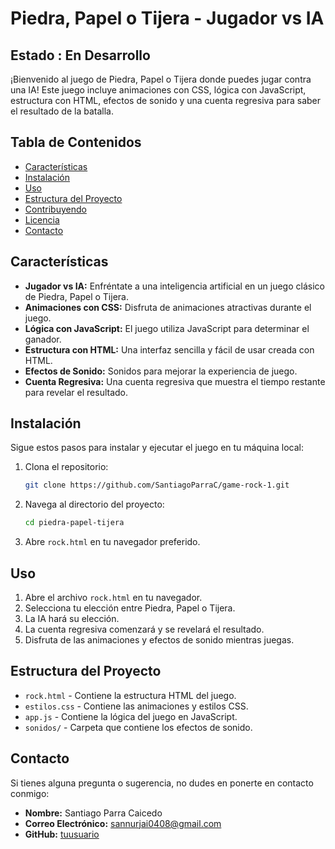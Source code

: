 # Piedra, Papel o Tijera - Jugador vs IA

## Estado : En Desarrollo

¡Bienvenido al juego de Piedra, Papel o Tijera donde puedes jugar contra una IA! Este juego incluye animaciones con CSS, lógica con JavaScript, estructura con HTML, efectos de sonido y una cuenta regresiva para saber el resultado de la batalla.

## Tabla de Contenidos

- [Características](#características)
- [Instalación](#instalación)
- [Uso](#uso)
- [Estructura del Proyecto](#estructura-del-proyecto)
- [Contribuyendo](#contribuyendo)
- [Licencia](#licencia)
- [Contacto](#contacto)

## Características

- **Jugador vs IA:** Enfréntate a una inteligencia artificial en un juego clásico de Piedra, Papel o Tijera.
- **Animaciones con CSS:** Disfruta de animaciones atractivas durante el juego.
- **Lógica con JavaScript:** El juego utiliza JavaScript para determinar el ganador.
- **Estructura con HTML:** Una interfaz sencilla y fácil de usar creada con HTML.
- **Efectos de Sonido:** Sonidos para mejorar la experiencia de juego.
- **Cuenta Regresiva:** Una cuenta regresiva que muestra el tiempo restante para revelar el resultado.

## Instalación

Sigue estos pasos para instalar y ejecutar el juego en tu máquina local:

1. Clona el repositorio:

    ```sh
    git clone https://github.com/SantiagoParraC/game-rock-1.git
    ```

2. Navega al directorio del proyecto:

    ```sh
    cd piedra-papel-tijera
    ```

3. Abre `rock.html` en tu navegador preferido.

## Uso

1. Abre el archivo `rock.html` en tu navegador.
2. Selecciona tu elección entre Piedra, Papel o Tijera.
3. La IA hará su elección.
4. La cuenta regresiva comenzará y se revelará el resultado.
5. Disfruta de las animaciones y efectos de sonido mientras juegas.

## Estructura del Proyecto

- `rock.html` - Contiene la estructura HTML del juego.
- `estilos.css` - Contiene las animaciones y estilos CSS.
- `app.js` - Contiene la lógica del juego en JavaScript.
- `sonidos/` - Carpeta que contiene los efectos de sonido.

## Contacto

Si tienes alguna pregunta o sugerencia, no dudes en ponerte en contacto conmigo:

- **Nombre:** Santiago Parra Caicedo
- **Correo Electrónico:** sannurjai0408@gmail.com
- **GitHub:** [tuusuario](https://SantiagoParrac/tuusuario)
